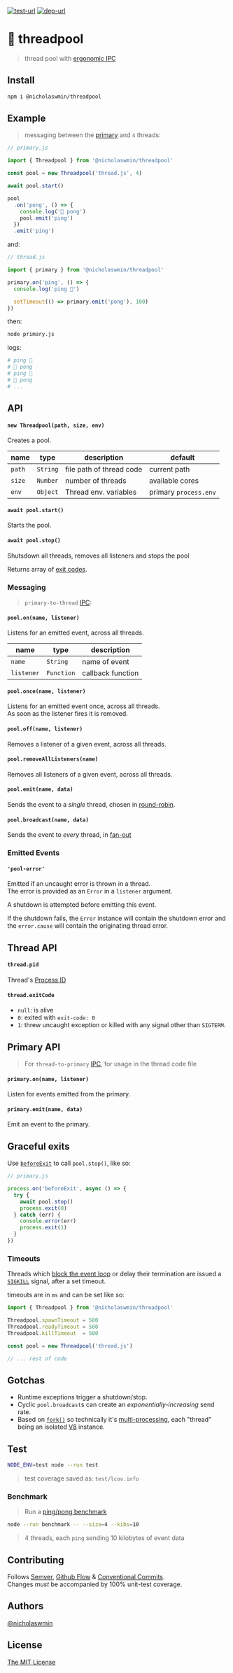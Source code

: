 [![test-url][test-badge]][test-url] [![dep-url][dep-badge]][dep-url] 

# :thread: threadpool

> thread pool with [ergonomic IPC](#messaging)

## Install

```bash
npm i @nicholaswmin/threadpool
```

## Example

> messaging between the [primary][parent-proc] and `4` threads:

```js
// primary.js

import { Threadpool } from '@nicholaswmin/threadpool'

const pool = new Threadpool('thread.js', 4)

await pool.start()

pool
  .on('pong', () => {
    console.log('🏓 pong')
    pool.emit('ping')
  })
  .emit('ping')
```

and:

```js
// thread.js 

import { primary } from '@nicholaswmin/threadpool'

primary.on('ping', () => {
  console.log('ping 🏓')

  setTimeout(() => primary.emit('pong'), 100)
})
```

then:

```bash
node primary.js
```

logs:

```bash
# ping 🏓
# 🏓 pong
# ping 🏓
# 🏓 pong
# ...
```

## API

#### `new Threadpool(path, size, env)`

Creates a pool.  

| name         | type     | description              | default               |
|--------------|----------|--------------------------|-----------------------|
| `path`       | `String` | file path of thread code | current path          |
| `size`       | `Number` | number of threads        | available cores       |
| `env`        | `Object` | Thread env. variables    | primary `process.env` |


#### `await pool.start()`

Starts the pool.

#### `await pool.stop()`

Shutsdown all threads, removes all listeners and stops the pool

Returns array of [exit codes][ecodes].  


### Messaging

> `primary-to-thread` [IPC][ipc]:

#### `pool.on(name, listener)`

Listens for an emitted event, across all threads.

| name       | type       | description       |
|------------|------------|-------------------|
| `name`     | `String`   | name of event     |
| `listener` | `Function` | callback function |

#### `pool.once(name, listener)`

Listens for an emitted event once, across all threads.  
As soon as the listener fires it is removed.

#### `pool.off(name, listener)`

Removes a listener of a given event, across all threads.

#### `pool.removeAllListeners(name)`

Removes all listeners of a given event, across all threads.

#### `pool.emit(name, data)`

Sends the event to a *single* thread, chosen in [round-robin][rr].


#### `pool.broadcast(name, data)`

Sends the event to *every* thread, in [fan-out][fanout]


### Emitted Events

#### `'pool-error'` 

Emitted if an uncaught error is thrown in a thread.    
The error is provided as an `Error` in a `listener` argument.

A shutdown is attempted before emitting this event.   

If the shutdown fails, the `Error` instance will contain the shutdown error 
and the `error.cause` will contain the originating thread error.


## Thread API

#### `thread.pid`

Thread's [Process ID][pid]

#### `thread.exitCode`

- `null`: is alive
- `0`: exited with `exit-code: 0` 
- `1`: threw uncaught exception or killed with any signal other than `SIGTERM`.


## Primary API

> For `thread-to-primary` [IPC][ipc], for usage in the thread code file

#### `primary.on(name, listener)`

Listen for events emitted from the primary.

#### `primary.emit(name, data)`

Emit an event to the primary.

## Graceful exits

Use [`beforeExit`][bexit] to call `pool.stop()`, like so:

```js
// primary.js

process.on('beforeExit', async () => {
  try {
    await pool.stop()
    process.exit(0)
  } catch (err) {
    console.error(err)
    process.exit(1)
  }
})
```

### Timeouts

Threads which [block the event loop][ee-block] or delay their termination are 
issued a [`SIGKILL`][signals] signal, after a set timeout.

timeouts are in `ms` and can be set like so:

```js
import { Threadpool } from '@nicholaswmin/threadpool'

Threadpool.spawnTimeout = 500
Threadpool.readyTimeout = 500
Threadpool.killTimeout  = 500

const pool = new Threadpool('thread.js')

// ... rest of code
```


## Gotchas 

- Runtime exceptions trigger a shutdown/stop.
- Cyclic `pool.broadcast`s can create an  *exponentially-increasing* send rate.
- Based on [`fork()`][fork] so technically it's [multi-processing][child-p],
  each "thread" being an isolated [V8][v8] instance.


## Test 

```bash 
NODE_ENV=test node --run test
```

> test coverage saved as: `test/lcov.info`


### Benchmark

> Run a [ping/pong benchmark][benchmark]   

```bash 
node --run benchmark -- --size=4 --kibs=10
```

> 4 threads, each `ping` sending 10 kilobytes of event data


## Contributing

Follows [Semver][sv], [Github Flow][gh-flow] & [Conventional Commits][ccom].  
Changes *must* be accompanied by 100% unit-test coverage.

## Authors

[@nicholaswmin][nicholaswmin]

## License 

[The MIT License][license]


[test-badge]: https://github.com/nicholaswmin/threadpool/actions/workflows/test.yml/badge.svg
[test-url]: https://github.com/nicholaswmin/threadpool/actions/workflows/test.yml
[dep-badge]: https://img.shields.io/badge/dependencies-0-b.svg
[dep-url]: https://blog.author.io/npm-needs-a-personal-trainer-537e0f8859c6

[ipc]: https://en.wikipedia.org/wiki/Inter-process_communication
[bexit]: https://nodejs.org/api/process.html#event-beforeexit
[parent-proc]: https://en.wikipedia.org/wiki/Parent_process
[fork]: https://nodejs.org/api/child_process.html#child_processforkmodulepath-args-options
[env]: https://nodejs.org/api/process.html#processenv
[ee]: https://nodejs.org/docs/latest/api/events.html#emitteremiteventname-args
[ecodes]: https://en.wikipedia.org/wiki/Exit_status
[node-signals]: https://nodejs.org/api/process.html#signal-events
[signals]: https://www.gnu.org/software/libc/manual/html_node/Termination-Signals.html
[pid]: https://en.wikipedia.org/wiki/Process_identifier
[ee-block]: https://nodejs.org/en/learn/asynchronous-work/dont-block-the-event-loop
[rr]: https://en.wikipedia.org/wiki/Round-robin_scheduling
[fanout]: https://en.wikipedia.org/wiki/Fan-out_(software)#Message-oriented_middleware
[grace]: https://en.wikipedia.org/wiki/Graceful_exit
[child-p]: https://en.wikipedia.org/wiki/Child_process
[gh-flow]: https://docs.github.com/en/get-started/using-github/github-flow
[ccom]: https://www.conventionalcommits.org/en/v1.0.0/
[sv]: https://semver.org/
[v8]: https://v8.dev/

[benchmark]: ./test/utils/benchmrk
[nicholaswmin]: https://github.com/nicholaswmin
[license]: ./LICENSE
